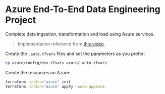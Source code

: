 # Azure End-To-End Data Engineering Project

Complete data ingestion, transformation and load using Azure services.

> Implementation reference from [this video][1].

Create the `.auto.tfvars` files and set the parameters as you prefer:

```sh
cp azure/config/dev.tfvars azure/.auto.tfvars
```

Create the resources on Azure:

```sh
terraform -chdir="azure" init
terraform -chdir="azure" apply -auto-approve
```

[1]: https://youtu.be/IaA9YNlg5hM?list=PL_ko60AZHL-pWXeO6YouiE-ZQlM02duKy
